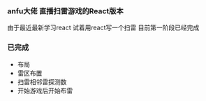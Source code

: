 <!--
 * @Description: 请输入....
 * @Author: Gavin
 * @Date: 2022-04-20 00:52:34
 * @LastEditTime: 2022-04-20 10:48:26
 * @LastEditors: Gavin
-->
### anfu大佬 直播扫雷游戏的React版本
由于最近最新学习react 试着用react写一个扫雷 目前第一阶段已经完成
### 已完成
* 布局
* 雷区布置
* 扫雷相邻雷探测数
* 开始游戏后开始布雷
